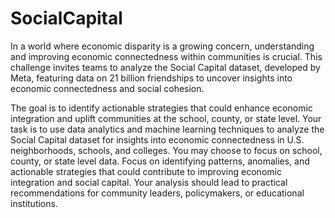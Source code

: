 # SocialCapital

In a world where economic disparity is a growing concern, understanding and improving economic connectedness within communities is crucial. This challenge invites teams to analyze the Social Capital dataset, developed by Meta, featuring data on 21 billion friendships to uncover insights into economic connectedness and social cohesion. 

The goal is to identify actionable strategies that could enhance economic integration and uplift communities at the school, county, or state level. Your task is to use data analytics and machine learning techniques to analyze the Social Capital dataset for insights into economic connectedness in U.S. neighborhoods, schools, and colleges. You may choose to focus on school, county, or state level data. Focus on identifying patterns, anomalies, and actionable strategies that could contribute to improving economic integration and social capital. Your analysis should lead to practical recommendations for community leaders, policymakers, or educational institutions.
